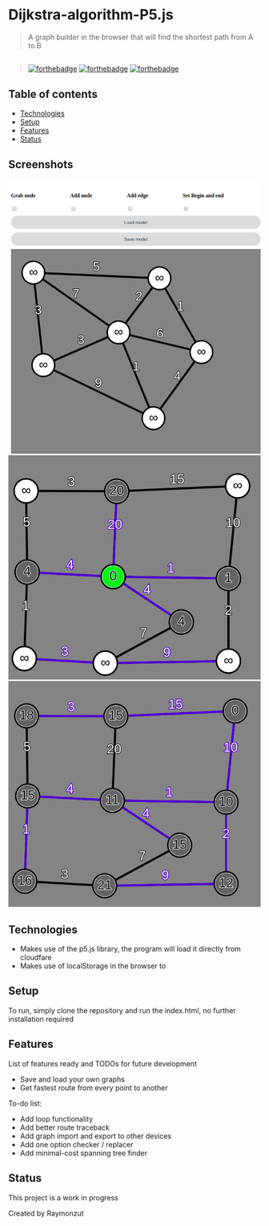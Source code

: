 # Dijkstra-algorithm-P5.js
> A graph builder in the browser that will find the shortest path from A to B

##
> [![forthebadge](https://forthebadge.com/images/badges/uses-html.svg)](https://forthebadge.com)
> [![forthebadge](https://forthebadge.com/images/badges/made-with-javascript.svg)](https://forthebadge.com)
> [![forthebadge](https://forthebadge.com/images/badges/powered-by-electricity.svg)](https://forthebadge.com)


## Table of contents
* [Technologies](#technologies)
* [Setup](#setup)
* [Features](#features)
* [Status](#status)

## Screenshots
![An example graph](./img/example_graph.png)
![Program looking at all connections](./img/example_around.png)
![Program calculating making a spanning tree (not minimal)](./img/example_spanning_tree.png)

## Technologies
* Makes use of the p5.js library, the program will load it directly from cloudfare
* Makes use of localStorage in the browser to 

## Setup
To run, simply clone the repository and run the index.html, no further installation required

## Features
List of features ready and TODOs for future development
* Save and load your own graphs
* Get fastest route from every point to another

To-do list:
* Add loop functionality
* Add better route traceback
* Add graph import and export to other devices
* Add one option checker / replacer
* Add minimal-cost spanning tree finder

## Status
This project is a work in progress

Created by Raymonzut
